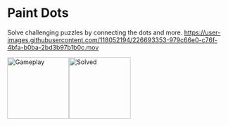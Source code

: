 # Paint Dots
  Solve challenging puzzles by connecting the dots and more.
https://user-images.githubusercontent.com/118052194/226693353-979c66e0-c76f-4bfa-b0ba-2bd3b97b1b0c.mov

<img width="140" alt="Gameplay" src="https://user-images.githubusercontent.com/118052194/226693679-8f26b71d-a10d-4539-b5b1-185e71c435a8.png"><img width="140" alt="Solved" src="https://user-images.githubusercontent.com/118052194/226693696-66d30773-cff3-4d17-a3b0-d67c14922f3a.png">
